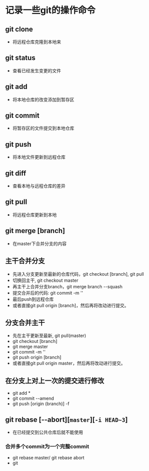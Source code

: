 # 记录一些git的操作命令

## git clone

* 将远程仓库克隆到本地来

## git status

* 查看已经发生变更的文件

## git add

* 将本地仓库的改变添加到暂存区

## git commit

* 将暂存区的文件提交到本地仓库

## git push

* 将本地文件更新到远程仓库

## git diff

* 查看本地与远程仓库的差异

## git pull

* 将远程仓库更新到本地

## git merge [branch]

* 在master下合并分支的内容

## 主干合并分支

* 先进入分支更新至最新的仓库代码，git checkout [branch], git pull
* 切换回主干, git checkout master
* 再主干上合并分支branch，git merge branch --squash
* 提交合并后的代码: git commit -m ''
* 最后push到远程仓库
* 或者直接git pull origin [branch]，然后再将改动进行提交。

## 分支合并主干

* 先在主干更新至最新, git pull(master)
* git checkout [branch]
* git merge master
* git commit -m ''
* git push origin [branch]
* 或者直接git pull origin master，然后再将改动进行提交。

## 在分支上对上一次的提交进行修改

* git add *
* git commit --amend
* git push [origin (branch)] -f

## git rebase [--abort][`master`][`-i HEAD~3`]

* 在已经提交到公共仓库后就不能使用

### 合并多个commit为一个完整commit

* git rebase master/ git rebase abort
* git 
